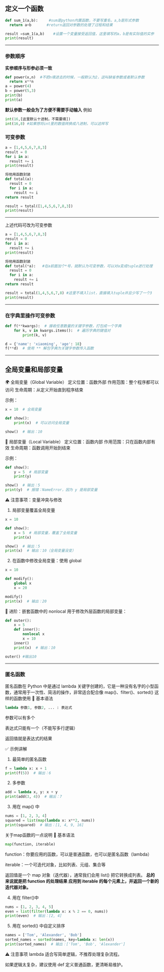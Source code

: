 ## 定义一个函数

```python
def sum_1(a,b):     #sum是python内置函数，不要写重名，a,b是形式参数
  return a+b       #return返回对参数的处理了过程和结果

result =sum_1(a,b)    #设置一个变量接受返回值，这里填写的a，b是有实际值的实参
print(result)
```
----
### 参数顺序
**实参顺序与形参必须一致**

```python
def power(x,n)  #不把n填进去的时候，一般默认为2，这叫缺省参数或者默认参数
  return x**n
a = power(4)
b = power(5,3)
print(b)
print(a)
```
**默认参数一般会为了方便不需要手动输入**
例如
```python
int(16,[这里默认十进制，不需要填])
int(16,8) #如果想将int里的数值转换成八进制，可以这样写
```
### 可变参数 
```python
a = [1,4,5,6,7,8,3]
result = 0
for i in a:
  result += i
print(result)

将他用函数封装
def total(a):
  result = 0
  for i in a:
    result += i
return result

result = total([1,4,5,6,7,8,3])
print(result)
```

---
上述代码可改为可变参数
```python
a = [1,4,5,6,7,8,3]
result = 0
for i in a:
  result += i
print(result)

将他用函数封装
def total(*a):   #在a前面加个*号，就默认为可变参数，可以对a变成tuple进行处理
  result = 0
  for i in a:
    result += i
return result

result = total(1,4,5,6,7,8) #这里不填入list，直接填入tuple并且少写了一个3
print(result)
```

---
### 在字典里操作可变参数

```python
def f(**kwargs):  # 接收任意数量的关键字参数，打包成一个字典
    for k, v in kwargs.items():  # 遍历字典的键值对
        print(k, v)

d = {'name': 'xiaoming', 'age': 18}
f(**d)  # 使用 ** 解包字典为关键字参数传入函数

```

---
## 全局变量和局部变量

🌍 全局变量（Global Variable）
定义位置：函数外部 作用范围：整个程序都可以访问 生命周期：从定义开始直到程序结束

示例：
```python
x = 10  # 全局变量

def show():
    print(x)  # 可以访问全局变量

show()  # 输出：10
```

🧪 局部变量（Local Variable）
定义位置：函数内部 作用范围：只在函数内部有效 生命周期：函数调用开始到结束

示例：
```python
def show():
    y = 5  # 局部变量
    print(y)

show()  # 输出：5
print(y)  # 报错：NameError，因为 y 是局部变量
```

⚠️ 注意事项：变量冲突与修改
1. 局部变量覆盖全局变量
```python
x = 10

def show():
    x = 5  # 局部变量，覆盖了全局变量
    print(x)

show()  # 输出：5
print(x)  # 输出：10（全局变量没变）
```
2. 在函数中修改全局变量：使用 global

```python
x = 10

def modify():
    global x
    x = 20

modify()
print(x)  # 输出：20
```

🧠 进阶：嵌套函数中的 nonlocal
用于修改外层函数的局部变量：
```python
def outer():
    x = 5
    def inner():
        nonlocal x
        x = 10
    inner()
    print(x)  # 输出：10

outer() #输出10
```

---
### 匿名函数
匿名函数在 Python 中是通过 lambda 关键字创建的，它是一种没有名字的小型函数，通常用于一次性、简洁的操作，非常适合配合像 map()、filter()、sorted() 这样的函数使用
🧪 基本语法
```python
lambda 参数1, 参数2, ... : 表达式
```
参数可以有多个

表达式只能有一个（不能写多行逻辑）

返回值就是表达式的结果

✅ 示例讲解
1. 最简单的匿名函数
```python
f = lambda x: x + 1
print(f(5))  # 输出：6
```
2. 多参数
```python
add = lambda x, y: x + y
print(add(3, 4))  # 输出：7
```
3. 用在 map() 中
```python
nums = [1, 2, 3, 4]
squared = list(map(lambda x: x**2, nums))
print(squared)  # 输出：[1, 4, 9, 16]
```

关于map函数的一点说明
🧪 基本语法
```python
map(function, iterable)
```
function：你要应用的函数，可以是普通函数，也可以是匿名函数（lambda）

iterable：一个可迭代对象，比如列表、元组、集合等

返回值是一个 map 对象（迭代器），通常我们会用 list() 把它转换成列表。
**总的来说就是把 function 的处理结果 应用到 iterable 的每个元素上，并返回一个新的 迭代器对象。**


4. 用在 filter()中
```python
nums = [1, 2, 3, 4, 5]
even = list(filter(lambda x: x % 2 == 0, nums))
print(even)  # 输出：[2, 4]
```
5. 用在 sorted() 中自定义排序
```python
names = ['Tom', 'Alexander', 'Bob']
sorted_names = sorted(names, key=lambda x: len(x))
print(sorted_names)  # 输出：['Tom', 'Bob', 'Alexander']
```
⚠️ 注意事项
lambda 适合写简单逻辑，不推荐处理复杂流程。

如果逻辑太复杂，建议使用 def 定义普通函数，更清晰易维护。
